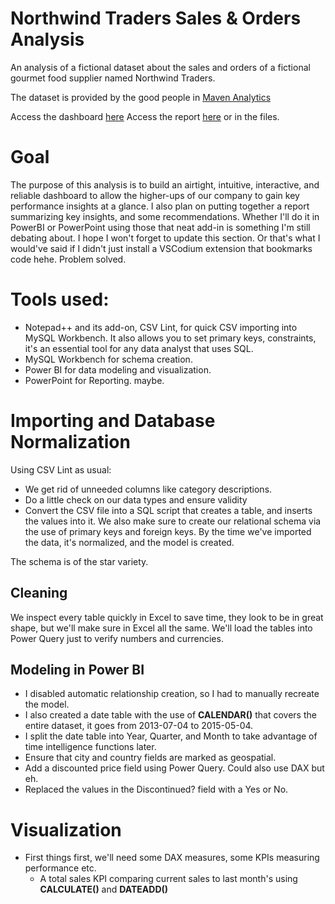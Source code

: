 # Northwind Traders Sales & Orders Analysis

An analysis of a fictional dataset about the sales and orders of a fictional gourmet food supplier named Northwind Traders.

The dataset is provided by the good people in [Maven Analytics](https://www.mavenanalytics.io/data-playground)

 Access the dashboard [here](https://app.powerbi.com/view?r=eyJrIjoiODljMTM1MjAtZTFjZi00N2Y3LWE1YjItNjg0MTgwNjJjYmNkIiwidCI6IjIzN2NkZmEwLWVmMWUtNDAxNS05ODRlLWI1NTM0YzhhNTZjYSJ9)
 Access the report [here](https://github.com/khaled-mehizel/HR-analysis/blob/main/GD%20HR%20report.pdf) or in the files.

# Goal
The purpose of this analysis is to build an airtight, intuitive, interactive, and reliable dashboard to allow the higher-ups of our company to gain key performance insights at a glance.
I also plan on putting together a report summarizing key insights, and some recommendations. Whether I'll do it in PowerBI or PowerPoint using those that neat add-in is something I'm still debating about. I hope I won't forget to update this section.
Or that's what I would've said if I didn't just install a VSCodium extension that bookmarks code hehe. Problem solved.

# Tools used:
- Notepad++ and its add-on, CSV Lint, for quick CSV importing into MySQL Workbench. It also allows you to set primary keys, constraints, it's an essential tool for any data analyst that uses SQL.
- MySQL Workbench for schema creation.
- Power BI for data modeling and visualization.
- PowerPoint for Reporting. maybe.


# Importing and Database Normalization
Using CSV Lint as usual: 
  - We get rid of unneeded columns like category descriptions. 
  - Do a little check on our data types and ensure validity
  - Convert the CSV file into a SQL script that creates a table, and inserts the values into it.
We also make sure to create our relational schema via the use of primary keys and foreign keys. By the time we've imported the data, it's normalized, and the model is created.

The schema is of the star variety.

## Cleaning
We inspect every table quickly in Excel to save time, they look to be in great shape, but we'll make sure in Excel all the same.
We'll load the tables into Power Query just to verify numbers and currencies.

## Modeling in Power BI
  - I disabled automatic relationship creation, so I had to manually recreate the model.
  - I also created a date table with the use of **CALENDAR()** that covers the entire dataset, it goes from 2013-07-04 to 2015-05-04. 
  - I split the date table into Year, Quarter, and Month to take advantage of time intelligence functions later.
  - Ensure that city and country fields are marked as geospatial.
  - Add a discounted price field using Power Query. Could also use DAX but eh.
  - Replaced the values in the Discontinued? field with a Yes or No.

# Visualization
  - First things first, we'll need some DAX measures, some KPIs measuring performance etc.
    - A total sales KPI comparing current sales to last month's using **CALCULATE()** and **DATEADD()**
    

